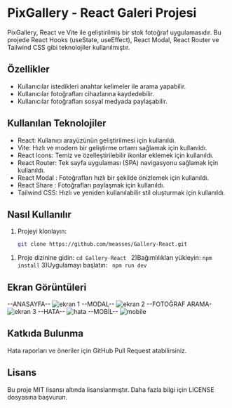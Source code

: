 # PixGallery - React Galeri Projesi

PixGallery, React ve Vite ile geliştirilmiş bir stok fotoğraf uygulamasıdır. Bu projede React Hooks (useState, useEffect), React Modal, React Router ve Tailwind CSS gibi teknolojiler kullanılmıştır.

## Özellikler

- Kullanıcılar istedikleri anahtar kelimeler ile arama yapabilir.
- Kullanıcılar fotoğrafları cihazlarına kaydedebilir.
- Kullanıcılar fotoğrafları sosyal medyada paylaşabilir.

## Kullanılan Teknolojiler

- React: Kullanıcı arayüzünün geliştirilmesi için kullanıldı.
- Vite: Hızlı ve modern bir geliştirme ortamı sağlamak için kullanıldı.
- React Icons: Temiz ve özelleştirilebilir ikonlar eklemek için kullanıldı.
- React Router: Tek sayfa uygulaması (SPA) navigasyonu sağlamak için kullanıldı.
- React Modal : Fotoğrafları hızlı bir şekilde önizlemek için kullanıldı.
- React Share : Fotoğrafları paylaşmak için kullanıldı.
- Tailwind CSS: Hızlı ve yeniden kullanılabilir stil oluşturmak için kullanıldı.

## Nasıl Kullanılır

1. Projeyi klonlayın:

   ```bash
   git clone https://github.com/measses/Gallery-React.git

1) Proje dizinine gidin:
 ```cd Gallery-React ```
2)Bağımlılıkları yükleyin:
```npm install```
3)Uygulamayı başlatın:
``` npm run dev```


## Ekran Görüntüleri
--ANASAYFA--
![ekran 1](https://github.com/measses/Gallery-React/assets/67739721/3e0b1f1d-c6ec-470a-99a1-6e5e0466f76b)
--MODAL--
![ekran 2](https://github.com/measses/Gallery-React/assets/67739721/52b6d6af-f2ff-44c3-ad69-8f91b9de1a9d)
--FOTOĞRAF ARAMA-
![ekran 3](https://github.com/measses/Gallery-React/assets/67739721/12251399-1466-45cc-b289-40456f021b71)
--HATA--
![hata](https://github.com/measses/Gallery-React/assets/67739721/bb41c7e4-8d8a-4c7b-8c86-5ac7c5e3b962)
--MOBİL--
![mobile](https://github.com/measses/Gallery-React/assets/67739721/e459e5c2-da81-496d-b5bb-34e025b00af9)



## Katkıda Bulunma
Hata raporları ve öneriler için GitHub Pull Request atabilirsiniz.
## Lisans
Bu proje MIT lisansı altında lisanslanmıştır. Daha fazla bilgi için LICENSE dosyasına başvurun.


